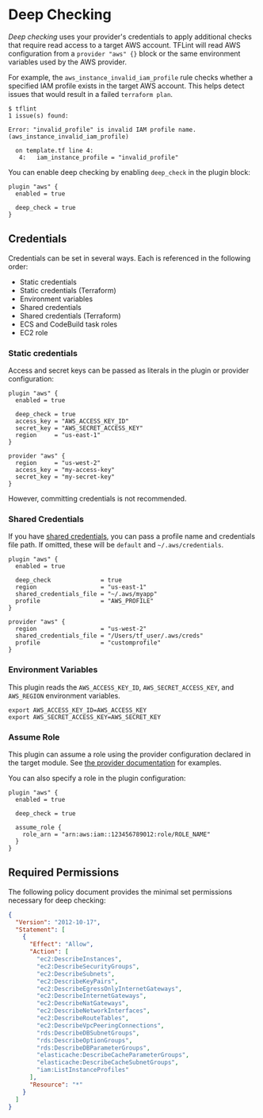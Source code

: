 # Deep Checking

_Deep checking_ uses your provider's credentials to apply additional checks that require read access to a target AWS account. TFLint will read AWS configuration from a `provider "aws" {}` block or the same environment variables used by the AWS provider.

For example, the `aws_instance_invalid_iam_profile` rule checks whether a specified IAM profile exists in the target AWS account. This helps detect issues that would result in a failed `terraform plan`.

```console
$ tflint
1 issue(s) found:

Error: "invalid_profile" is invalid IAM profile name. (aws_instance_invalid_iam_profile)

  on template.tf line 4:
   4:   iam_instance_profile = "invalid_profile"

```

You can enable deep checking by enabling `deep_check` in the plugin block:

```hcl
plugin "aws" {
  enabled = true

  deep_check = true
}
```

## Credentials

Credentials can be set in several ways. Each is referenced in the following order:

- Static credentials
- Static credentials (Terraform)
- Environment variables
- Shared credentials
- Shared credentials (Terraform)
- ECS and CodeBuild task roles
- EC2 role

### Static credentials

Access and secret keys can be passed as literals in the plugin or provider configuration:

```hcl
plugin "aws" {
  enabled = true

  deep_check = true
  access_key = "AWS_ACCESS_KEY_ID"
  secret_key = "AWS_SECRET_ACCESS_KEY"
  region     = "us-east-1"
}
```

```hcl
provider "aws" {
  region     = "us-west-2"
  access_key = "my-access-key"
  secret_key = "my-secret-key"
}
```

However, committing credentials is not recommended.

### Shared Credentials

If you have [shared credentials](https://docs.aws.amazon.com/sdkref/latest/guide/file-format.html), you can pass a profile name and credentials file path. If omitted, these will be `default` and `~/.aws/credentials`.

```hcl
plugin "aws" {
  enabled = true

  deep_check              = true
  region                  = "us-east-1"
  shared_credentials_file = "~/.aws/myapp"
  profile                 = "AWS_PROFILE"
}
```

```hcl
provider "aws" {
  region                  = "us-west-2"
  shared_credentials_file = "/Users/tf_user/.aws/creds"
  profile                 = "customprofile"
}
```

### Environment Variables

This plugin reads the `AWS_ACCESS_KEY_ID`, `AWS_SECRET_ACCESS_KEY`, and `AWS_REGION` environment variables.

```
export AWS_ACCESS_KEY_ID=AWS_ACCESS_KEY
export AWS_SECRET_ACCESS_KEY=AWS_SECRET_KEY
```

### Assume Role

This plugin can assume a role using the provider configuration declared in the target module. See [the provider documentation](https://registry.terraform.io/providers/hashicorp/aws/latest/docs#assume-role) for examples.

You can also specify a role in the plugin configuration:

```hcl
plugin "aws" {
  enabled = true

  deep_check = true

  assume_role {
    role_arn = "arn:aws:iam::123456789012:role/ROLE_NAME"
  }
}
```

## Required Permissions

The following policy document provides the minimal set permissions necessary for deep checking:

```json
{
  "Version": "2012-10-17",
  "Statement": [
    {
      "Effect": "Allow",
      "Action": [
        "ec2:DescribeInstances",
        "ec2:DescribeSecurityGroups",
        "ec2:DescribeSubnets",
        "ec2:DescribeKeyPairs",
        "ec2:DescribeEgressOnlyInternetGateways",
        "ec2:DescribeInternetGateways",
        "ec2:DescribeNatGateways",
        "ec2:DescribeNetworkInterfaces",
        "ec2:DescribeRouteTables",
        "ec2:DescribeVpcPeeringConnections",
        "rds:DescribeDBSubnetGroups",
        "rds:DescribeOptionGroups",
        "rds:DescribeDBParameterGroups",
        "elasticache:DescribeCacheParameterGroups",
        "elasticache:DescribeCacheSubnetGroups",
        "iam:ListInstanceProfiles"
      ],
      "Resource": "*"
    }
  ]
}
```
